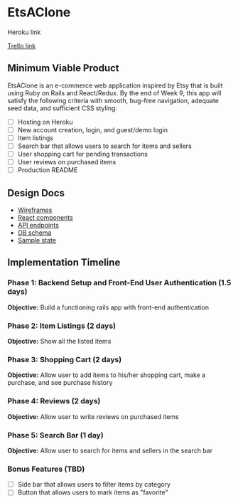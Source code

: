 # EtsAClone

Heroku link

[Trello link](https://trello.com/b/TxPxftS5/etsaclone)

## Minimum Viable Product

EtsAClone is an e-commerce web application inspired by Etsy that is built using Ruby on Rails and React/Redux. By the end of Week 9, this app will satisfy the following criteria with smooth, bug-free navigation, adequate seed data, and sufficient CSS styling:

- [ ] Hosting on Heroku
- [ ] New account creation, login, and guest/demo login
- [ ] Item listings
- [ ] Search bar that allows users to search for items and sellers
- [ ] User shopping cart for pending transactions
- [ ] User reviews on purchased items
- [ ] Production README

## Design Docs

* [Wireframes](https://github.com/christinewang319/etsaclone/tree/master/docs/wireframes)
* [React components](https://github.com/christinewang319/etsaclone/blob/master/docs/component-hierarchy.md)
* [API endpoints](https://github.com/christinewang319/etsaclone/blob/master/docs/api-endpoints.md)
* [DB schema](https://github.com/christinewang319/etsaclone/blob/master/docs/schema.md)
* [Sample state](https://github.com/christinewang319/etsaclone/blob/master/docs/sample-state.md)

## Implementation Timeline

### Phase 1: Backend Setup and Front-End User Authentication (1.5 days)

**Objective:** Build a functioning rails app with front-end authentication

### Phase 2: Item Listings (2 days)

**Objective:** Show all the listed items  

### Phase 3: Shopping Cart (2 days)

**Objective:** Allow user to add items to his/her shopping cart, make a purchase, and see purchase history

### Phase 4: Reviews (2 days)

**Objective:** Allow user to write reviews on purchased items

### Phase 5: Search Bar (1 day)

**Objective:** Allow user to search for items and sellers in the search bar

### Bonus Features (TBD)

- [ ] Side bar that allows users to filter items by category
- [ ] Button that allows users to mark items as "favorite"
